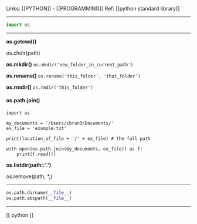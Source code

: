 Links: [[PYTHON]] - [[PROGRAMMING]]
Ref: [[python standard library]]

--- 

```py
import os
```

--- 




**os.getcwd()**

os.chdir(path)

**os.mkdir()**
```os.mkdir('new_folder_in_current_path')```

**os.rename()**
```os.rename('this_folder', 'that_folder')```

**os.rmdir()**
```os.rmdir('this_folder')```

#### os.path.join()
```
import os

my_documents = '/Users/cbrun3/Documents/'
ex_file = 'example.txt'

print(location_of_file + '/' + ex_file) # the full path

with open(os.path.join(my_documents, ex_file)) as f:
	print(f.read())
```

**os.listdir(path='.')**

os.remove(path, \*,)

---
```py
os.path.dirname(__file__)
os.path.abspath(__file__)
```
--- 

[[ python ]]